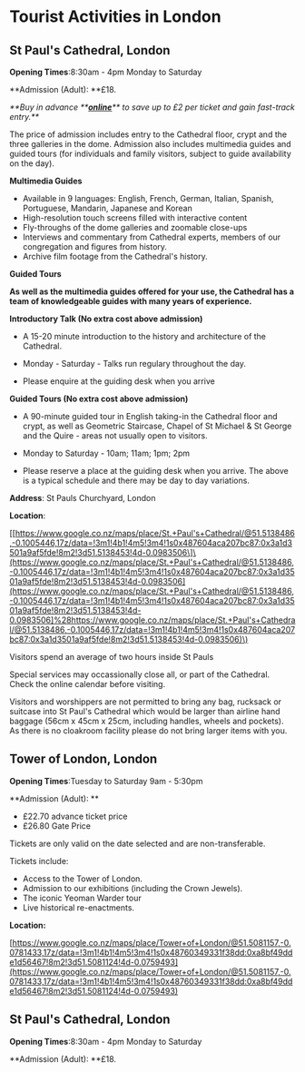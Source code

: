 # Tourist Activities in London

## St Paul's Cathedral, London

**Opening Times**:8:30am - 4pm Monday to Saturday

**Admission \(Adult\): **£18.

_**Buy in advance **_[_**online**_](https://www.stpauls.co.uk/tickets)_** to save up to £2 per ticket and gain fast-track entry.**_

The price of admission includes entry to the Cathedral floor, crypt and the three galleries in the dome. Admission also includes multimedia guides and guided tours \(for individuals and family visitors, subject to guide availability on the day\).

**Multimedia Guides**

* Available in 9 languages: English, French, German, Italian, Spanish, Portuguese, Mandarin, Japanese and Korean
* High-resolution touch screens filled with interactive content
* Fly-throughs of the dome galleries and zoomable close-ups
* Interviews and commentary from Cathedral experts, members of our congregation and figures from history.
* Archive film footage from the Cathedral's history.

**Guided Tours**

**As well as the multimedia guides offered for your use, the Cathedral has a team of knowledgeable guides with many years of experience.**

**Introductory Talk \(No extra cost above admission\)**

* A 15-20 minute introduction to the history and architecture of the Cathedral.

* Monday - Saturday -  Talks run regulary throughout the day.

* Please enquire at the guiding desk when you arrive

**Guided Tours \(No extra cost above admission\)**

* A 90-minute guided tour in English taking-in the Cathedral floor and crypt, as well as Geometric Staircase, Chapel of St Michael & St George and the Quire - areas not usually open to visitors.

* Monday to Saturday - 10am; 11am; 1pm; 2pm

* Please reserve a place at the guiding desk when you arrive. The above is a typical schedule and there may be day to day variations.

**Address**: St Pauls Churchyard, London

**Location**:

\[[https://www.google.co.nz/maps/place/St.+Paul's+Cathedral/@51.5138486,-0.1005446,17z/data=!3m1!4b1!4m5!3m4!1s0x487604aca207bc87:0x3a1d3501a9af5fde!8m2!3d51.5138453!4d-0.0983506\]\(https://www.google.co.nz/maps/place/St.+Paul's+Cathedral/@51.5138486,-0.1005446,17z/data=!3m1!4b1!4m5!3m4!1s0x487604aca207bc87:0x3a1d3501a9af5fde!8m2!3d51.5138453!4d-0.0983506](https://www.google.co.nz/maps/place/St.+Paul's+Cathedral/@51.5138486,-0.1005446,17z/data=!3m1!4b1!4m5!3m4!1s0x487604aca207bc87:0x3a1d3501a9af5fde!8m2!3d51.5138453!4d-0.0983506]%28https://www.google.co.nz/maps/place/St.+Paul's+Cathedral/@51.5138486,-0.1005446,17z/data=!3m1!4b1!4m5!3m4!1s0x487604aca207bc87:0x3a1d3501a9af5fde!8m2!3d51.5138453!4d-0.0983506)\)

Visitors spend an average of two hours inside St Pauls

Special services may occassionally close all, or part of the Cathedral. Check the online calendar before visiting.

Visitors and worshippers are not permitted to bring any bag, rucksack or suitcase into St Paul's Cathedral which would be larger than airline hand baggage \(56cm x 45cm x 25cm, including handles, wheels and pockets\). As there is no cloakroom facility please do not bring larger items with you.

## Tower of London, London

**Opening Times**:Tuesday to Saturday 9am - 5:30pm

**Admission \(Adult\): **

* £22.70 advance ticket price
* £26.80 Gate Price

Tickets are only valid on the date selected and are non-transferable. 

Tickets include:

* Access to the Tower of London.
* Admission to our exhibitions \(including the Crown Jewels\).
* The iconic Yeoman Warder tour
* Live historical re-enactments.

**Location:**

[https://www.google.co.nz/maps/place/Tower+of+London/@51.5081157,-0.0781433,17z/data=!3m1!4b1!4m5!3m4!1s0x48760349331f38dd:0xa8bf49dde1d56467!8m2!3d51.5081124!4d-0.0759493](https://www.google.co.nz/maps/place/Tower+of+London/@51.5081157,-0.0781433,17z/data=!3m1!4b1!4m5!3m4!1s0x48760349331f38dd:0xa8bf49dde1d56467!8m2!3d51.5081124!4d-0.0759493)

## St Paul's Cathedral, London

**Opening Times**:8:30am - 4pm Monday to Saturday

**Admission \(Adult\): **£18.


